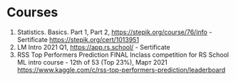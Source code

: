 # Courses
1. Statistics. Basics. Part 1, Part 2, https://stepik.org/course/76/info - Sertificate https://stepik.org/cert/1013951
2. LM Intro 2021 Q1, https://app.rs.school/ - Sertificate
3. RSS Top Performers Prediction FINAL Inclass competition for RS School ML intro course - 12th of 53 (Top 23%), Март 2021 https://www.kaggle.com/c/rss-top-performers-prediction/leaderboard 
